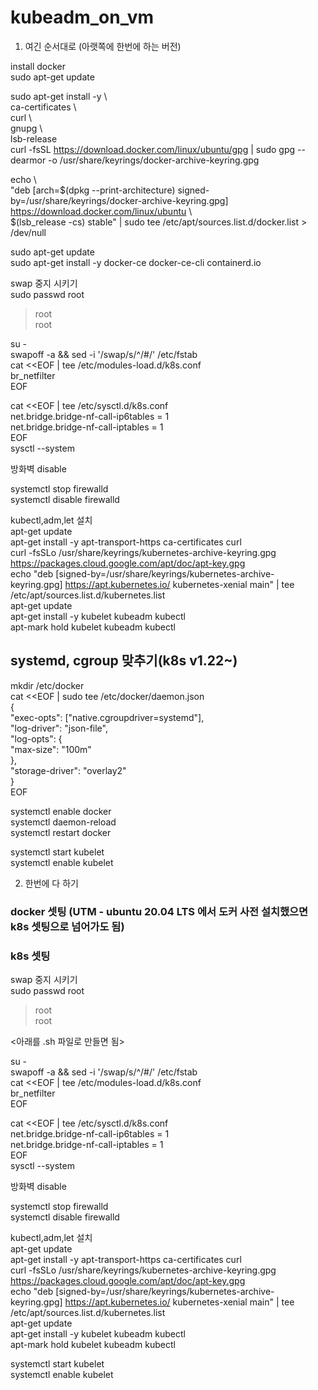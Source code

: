 # kubeadm_on_vm
1. 여긴 순서대로 (아랫쪽에 한번에 하는 버전)   

install docker   
sudo apt-get update   
   
sudo apt-get install -y \   
    ca-certificates \   
    curl \   
    gnupg \   
    lsb-release   
curl -fsSL https://download.docker.com/linux/ubuntu/gpg | sudo gpg --dearmor -o /usr/share/keyrings/docker-archive-keyring.gpg   
   
echo \   
  "deb [arch=$(dpkg --print-architecture) signed-by=/usr/share/keyrings/docker-archive-keyring.gpg] https://download.docker.com/linux/ubuntu \   
  $(lsb_release -cs) stable" | sudo tee /etc/apt/sources.list.d/docker.list > /dev/null   
   
sudo apt-get update   
sudo apt-get install -y docker-ce docker-ce-cli containerd.io   
   
swap 중지 시키기   
sudo passwd root   
> root   
> root   
   
su -   
swapoff -a && sed -i '/swap/s/^/#/' /etc/fstab   
cat <<EOF | tee /etc/modules-load.d/k8s.conf   
br_netfilter   
EOF   
   
cat <<EOF | tee /etc/sysctl.d/k8s.conf   
net.bridge.bridge-nf-call-ip6tables = 1   
net.bridge.bridge-nf-call-iptables = 1   
EOF   
sysctl --system   
   
방화벽 disable   
   
systemctl stop firewalld    
systemctl disable firewalld   
   
kubectl,adm,let 설치   
apt-get update   
apt-get install -y apt-transport-https ca-certificates curl   
curl -fsSLo /usr/share/keyrings/kubernetes-archive-keyring.gpg https://packages.cloud.google.com/apt/doc/apt-key.gpg   
echo "deb [signed-by=/usr/share/keyrings/kubernetes-archive-keyring.gpg] https://apt.kubernetes.io/ kubernetes-xenial main" | tee /etc/apt/sources.list.d/kubernetes.list   
apt-get update   
apt-get install -y kubelet kubeadm kubectl   
apt-mark hold kubelet kubeadm kubectl   
   
   
## systemd, cgroup 맞추기(k8s v1.22~)
   

mkdir /etc/docker   
cat <<EOF | sudo tee /etc/docker/daemon.json   
{   
  "exec-opts": ["native.cgroupdriver=systemd"],   
  "log-driver": "json-file",   
  "log-opts": {   
    "max-size": "100m"   
  },   
  "storage-driver": "overlay2"   
}   
EOF   
   
systemctl enable docker   
systemctl daemon-reload   
systemctl restart docker   
   
systemctl start kubelet   
systemctl enable kubelet   


2. 한번에 다 하기   
### docker 셋팅 (UTM - ubuntu 20.04 LTS 에서 도커 사전 설치했으면 k8s 셋팅으로 넘어가도 됨)
 
### k8s 셋팅   

swap 중지 시키기   
sudo passwd root   
> root   
> root   
   
   
<아래를 .sh 파일로 만들면 됨>   
   
su -   
swapoff -a && sed -i '/swap/s/^/#/' /etc/fstab   
cat <<EOF | tee /etc/modules-load.d/k8s.conf   
br_netfilter   
EOF   
   
cat <<EOF | tee /etc/sysctl.d/k8s.conf   
net.bridge.bridge-nf-call-ip6tables = 1   
net.bridge.bridge-nf-call-iptables = 1   
EOF   
sysctl --system   
   
방화벽 disable   
   
systemctl stop firewalld    
systemctl disable firewalld   
   
kubectl,adm,let 설치   
apt-get update   
apt-get install -y apt-transport-https ca-certificates curl   
curl -fsSLo /usr/share/keyrings/kubernetes-archive-keyring.gpg https://packages.cloud.google.com/apt/doc/apt-key.gpg   
echo "deb [signed-by=/usr/share/keyrings/kubernetes-archive-keyring.gpg] https://apt.kubernetes.io/ kubernetes-xenial main" | tee /etc/apt/sources.list.d/kubernetes.list   
apt-get update   
apt-get install -y kubelet kubeadm kubectl   
apt-mark hold kubelet kubeadm kubectl   
   
systemctl start kubelet   
systemctl enable kubelet   


